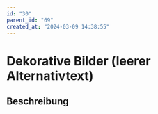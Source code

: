 ```yaml
---
id: "30"
parent_id: "69"
created_at: "2024-03-09 14:38:55"
---
```


# Dekorative Bilder (leerer Alternativtext)

## Beschreibung

